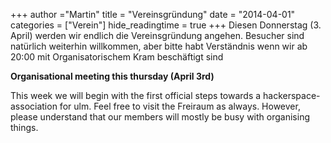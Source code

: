 +++
author ="Martin"
title = "Vereinsgründung"
date = "2014-04-01"
categories = ["Verein"]
hide_readingtime = true
+++
Diesen Donnerstag (3. April) werden wir endlich die Vereinsgründung angehen. Besucher sind natürlich weiterhin willkommen, aber bitte habt Verständnis wenn wir ab 20:00 mit Organisatorischem Kram beschäftigt sind

**Organisational meeting this thursday (April 3rd)**

This week we will begin with the first official steps towards a hackerspace-association for ulm. Feel free to visit the Freiraum as always. However, please understand that our members will mostly be busy with organising things.
